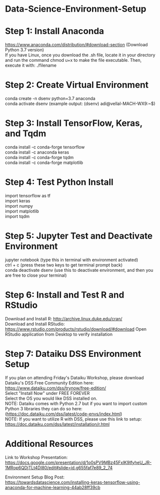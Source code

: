# Data-Science-Environment-Setup


# Step 1: Install Anaconda
https://www.anaconda.com/distribution/#download-section (Download Python 3.7 version) \
If you have Linux, once you download the .sh file, locate it in your directory and run the command chmod u+x to make the file executable. Then, execute it with: ./filename

# Step 2: Create Virtual Environment
conda create -n dsenv python=3.7 anaconda \
conda activate dsenv (example output: (dsenv) adi@vellal-MACH-WX9:~$)


# Step 3: Install TensorFlow, Keras, and Tqdm
conda install -c conda-forge tensorflow \
conda install -c anaconda keras  \
conda install -c conda-forge tqdm \
conda install -c conda-forge matplotlib

# Step 4: Test Python Install
import tensorflow as tf \
import keras \
import numpy \
import matplotlib \
import tqdm 

# Step 5: Jupyter Test and Deactivate Environment
jupyter notebook (type this in terminal with environment activated) \
ctrl + c (press these two keys to get terminal prompt back) \
conda deactivate dsenv (use this to deactivate environment, and then you are free to close your terminal)

# Step 6: Install and Test R and RStudio
Download and Install R: http://archive.linux.duke.edu/cran/ \
Download and Install RStudio: https://www.rstudio.com/products/rstudio/download/#download
Open RStudio application from Desktop to verify installation

# Step 7: Dataiku DSS Environment Setup
If you plan on attending Friday's Dataiku Workshop, please download Dataiku's DSS Free Community Edition here:
https://www.dataiku.com/dss/trynow/free-edition/ \
Select "Install Now" under FREE FOREVER \
Select the OS you would like DSS installed on. \
NOTE: Dataiku comes with Python 2.7 but if you want to import custom Python 3 libraries they can do so here: (https://doc.dataiku.com/dss/latest/code-envs/index.html) \
NOTE: If you want to utilize R with DSS, please use this link to setup: https://doc.dataiku.com/dss/latest/installation/r.html 

# Additional Resources
Link to Workshop Presentation: \
https://docs.google.com/presentation/d/1o0sPV9MBz45FxlK9IfyheU_JR-1MRop6QDjTLt4DI80/edit#slide=id.g655faf7e89_2_74 

Environment Setup Blog Post: \
https://towardsdatascience.com/installing-keras-tensorflow-using-anaconda-for-machine-learning-44ab28ff39cb
